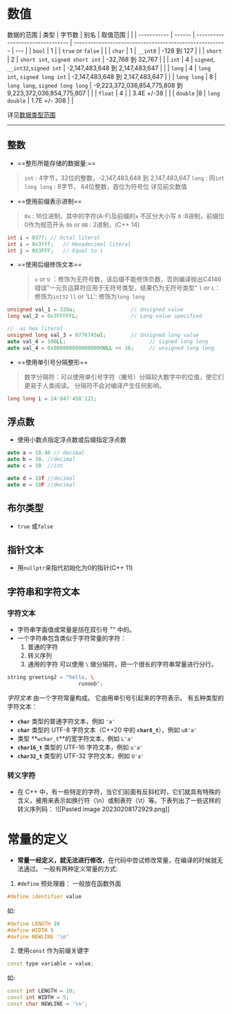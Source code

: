 
# 数值

数据的范围
| 类型        | 字节数 | 别名                             | 取值范围                                                |     |
| ----------- | ------ | -------------------------------- | ------------------------------------------------------- | --- |
| `bool`      | 1      |                                  | `true` or `false`                                       |     |
| `char`      | 1      | `__int8`                         | -128 到 127                                             |     |
| `short`     | 2      | `short int`, `signed short int`  | -32,768 到 32,767                                       |     |
| `int`       | 4      | `signed`, `__int32`,`signed int` | -2,147,483,648 到 2,147,483,647                         |     |
| `long`      | 4      | `long int`, `signed long int`    | -2,147,483,648 到 2,147,483,647                         |     |
| `long long` | 8      | `long long`, `signed long long`  | -9,223,372,036,854,775,808 到 9,223,372,036,854,775,807 |     |
| `float`     | 4      |                                  | 3.4E +/-38                                              |     |
| `double`            |8        |        `long double`                          |       1.7E +/- 308                                                  |     |

详见[数据类型范围](https://learn.microsoft.com/zh-cn/cpp/cpp/data-type-ranges?view=msvc-170)

---

## 整数

- ==整形所能存储的数据量:==
>   `int` : 4字节，32位的整数，-2,147,483,648 到 2,147,483,647
>   `long` :  同`int`
>   `long long`  : 8字节， 64位整数，首位为符号位
>   详见前文数值

- ==使用前缀表示进制==
>   `0x` : 16位进制，其中的字符(A-F)及前缀的`x` 不区分大小写
>   `0` :8进制，前缀位0作为规范开头
>   `0b` or `0B` : 2进制，(C++ 14)
```cpp
int i = 0377; // Octal literal 
int i = 0x3fff;   // Hexadecimal literal
int j = 0X3FFF;   // Equal to i
```

- ==使用后缀修饰文本==
  > `u` or `U` ：修饰为无符号数，该后缀不能修饰负数，否则编译抛出C4146错误"一元负运算符应用于无符号类型，结果仍为无符号类型"
  > `l` or `L`：修饰为`int32`
  > `ll` or 'LL': 修饰为`long long`

```cpp
unsigned val_1 = 328u;                  // Unsigned value
long val_2 = 0x7FFFFFL;                 // Long value specified

//  as hex literal
unsigned long val_3 = 0776745ul;        // Unsigned long value
auto val_4 = 108LL;                           // signed long long
auto val_4 = 0x8000000000000000ULL << 16;     // unsigned long long
```

- ==使用单引号分隔整形==
> 数字分隔符：可以使用单引号字符（撇号）分隔较大数字中的位值，使它们更易于人类阅读。 分隔符不会对编译产生任何影响。

```cpp
long long i = 24'847'458'121;
```

## 浮点数

- 使用小数点指定浮点数或后缀指定浮点数
```cpp
auto a = 18.46 // decimal
auto b = 38. //decimal
auto c = 38  //int

auto d = 18f //decimal
auto e = 18F //decimal
```


## 布尔类型

- `true` 或`false`

## 指针文本

- 用`nullptr`来指代初始化为0的指针(C++ 11)

## 字符串和字符文本

### 字符文本

- 字符串字面值或常量是括在双引号 "" 中的。
- 一个字符串包含类似于字符常量的字符：
  1. 普通的字符
  2. 转义序列
  3. 通用的字符
可以使用 `\` 做分隔符，把一个很长的字符串常量进行分行。

```cpp
string greeting2 = "hello, \  
                       runoob";
```

_字符文本_ 由一个字符常量构成。 它由用单引号引起来的字符表示。 有五种类型的字符文本：

-   **`char`** 类型的普通字符文本，例如 `'a'`
-   **`char`** 类型的 UTF-8 字符文本（C++20 中的 **`char8_t`**），例如 `u8'a'`
-   类型 **`wchar_t`**的宽字符文本，例如 `L'a'`
-   **`char16_t`** 类型的 UTF-16 字符文本，例如 `u'a'`
-   **`char32_t`** 类型的 UTF-32 字符文本，例如 `U'a'`


### 转义字符

- 在 C++ 中，有一些特定的字符，当它们前面有反斜杠时，它们就具有特殊的含义，被用来表示如换行符（\n）或制表符（\t）等。下表列出了一些这样的转义序列码：
![[Pasted image 20230208172929.png]]


# 常量的定义

- **常量一经定义，就无法进行修改**，在代码中尝试修改常量，在编译的时候就无法通过。
一般有两种定义常量的方式:

1. `#define` 预处理器：
  一般放在函数外面
```cpp
#define identifier value
```
如:
```cpp
#define LENGTH 10 
#define WIDTH 5 
#define NEWLINE '\n'
```

2. 使用`const` 作为前缀关键字
```cpp
const type variable = value;
```
如:
```cpp
const int LENGTH = 10; 
const int WIDTH = 5; 
const char NEWLINE = '\n';
```

